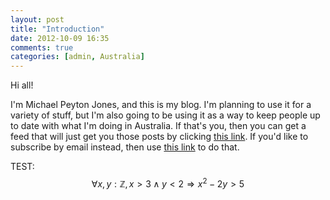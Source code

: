 ```yaml
---
layout: post
title: "Introduction"
date: 2012-10-09 16:35
comments: true
categories: [admin, Australia]
---
```


Hi all!

I'm Michael Peyton Jones, and this is my blog. I'm planning to use it for a variety of stuff, but I'm also going to be using it as a way to keep people up to date with what I'm doing in Australia. If that's you, then you can get a feed that will just get you those posts by clicking [this link](/blog/categories/australia/atom.xml). If you'd like to subscribe by email instead, then use [this link](http://feedburner.google.com/fb/a/mailverify?uri=AustraliaTermsAndTruthConditions&amp;loc=en_US) to do that.

TEST: $$\forall x, y : \mathbb{Z}, x > 3 \land y < 2 \Rightarrow x^2 - 2y > 5$$


